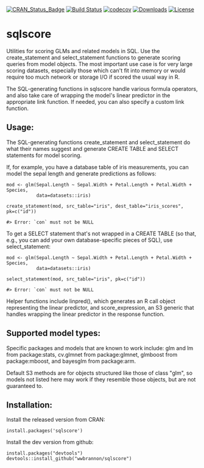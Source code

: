<!-- rmarkdown v1 -->

<!-- README.md is generated from README.Rmd. Please edit that file -->



[![CRAN_Status_Badge](https://www.r-pkg.org/badges/version/sqlscore)](https://cran.r-project.org/package=sqlscore)
[![Build Status](https://img.shields.io/travis/wwbrannon/sqlscore.svg?style=flat)](https://travis-ci.org/wwbrannon/sqlscore)
[![codecov](https://codecov.io/gh/wwbrannon/sqlscore/branch/master/graph/badge.svg)](https://codecov.io/gh/wwbrannon/sqlscore)
[![Downloads](https://cranlogs.r-pkg.org/badges/sqlscore)](https://cran.r-project.org/package=sqlscore)
[![License](https://img.shields.io/:license-mit-blue.svg?style=flat)](https://wwbrannon.mit-license.org/)

# sqlscore

Utilities for scoring GLMs and related models in SQL. Use the create_statement
and select_statement functions to generate scoring queries from model objects.
The most important use case is for very large scoring datasets, especially those
which can't fit into memory or would require too much network or storage I/O if
scored the usual way in R.

The SQL-generating functions in sqlscore handle various formula operators, and
also take care of wrapping the model's linear predictor in the appropriate link
function. If needed, you can also specify a custom link function.

## Usage:
The SQL-generating functions create\_statement and select\_statement do what their
names suggest and generate CREATE TABLE and SELECT statements for model scoring.

If, for example, you have a database table of iris measurements, you can model the
sepal length and generate predictions as follows:
```
mod <- glm(Sepal.Length ~ Sepal.Width + Petal.Length + Petal.Width + Species,
           data=datasets::iris)

create_statement(mod, src_table="iris", dest_table="iris_scores", pk=c("id"))
```


```
#> Error: `con` must not be NULL
```

To get a SELECT statement that's not wrapped in a CREATE TABLE (so that, e.g.,
you can add your own database-specific pieces of SQL), use select_statement:
```
mod <- glm(Sepal.Length ~ Sepal.Width + Petal.Length + Petal.Width + Species,
           data=datasets::iris)

select_statement(mod, src_table="iris", pk=c("id"))
```


```
#> Error: `con` must not be NULL
```

Helper functions include linpred(), which generates an R call object representing
the linear predictor, and score_expression, an S3 generic that handles wrapping
the linear predictor in the response function.

## Supported model types:
Specific packages and models that are known to work include: glm and lm from
package:stats, cv.glmnet from package:glmnet, glmboost from package:mboost,
and bayesglm from package:arm.

Default S3 methods are for objects structured like those of class "glm", so
models not listed here may work if they resemble those objects, but are not 
guaranteed to.

## Installation:
Install the released version from CRAN:
```
install.packages('sqlscore')
```

Install the dev version from github:
```
install.packages("devtools")
devtools::install_github("wwbrannon/sqlscore")
```
